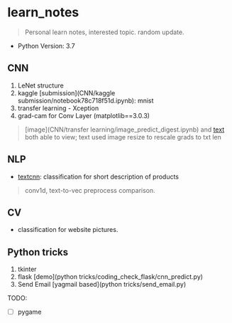 # learn_notes
> Personal learn notes, interested topic. random update.
* Python Version: 3.7

## CNN
1. LeNet structure
2. kaggle [submission](CNN/kaggle submission/notebook78c718f51d.ipynb): mnist
3. transfer learning - Xception
4. grad-cam for Conv Layer (matplotlib==3.0.3)
> [image](CNN/transfer learning/image_predict_digest.ipynb) and [text](NLP/Code/cnn_predict_plot.ipynb) both able to view; text used image resize to rescale grads to txt len

## NLP
* [textcnn](NLP/textcnn): classification for short description of products
> conv1d, text-to-vec preprocess comparison.


## CV
* classification for website pictures. 


## Python tricks
1. tkinter
2. flask [demo](python tricks/coding_check_flask/cnn_predict.py)
3. Send Email [yagmail based](python tricks/send_email.py)

TODO:
- [ ] pygame